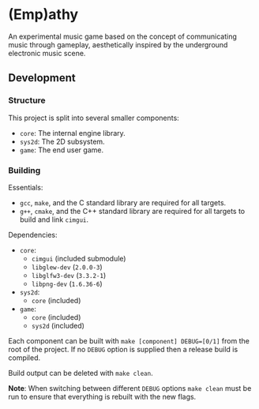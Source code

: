 # (Emp)athy

An experimental music game based on the concept of communicating music through gameplay, aesthetically inspired by the underground electronic music scene.

## Development

### Structure

This project is split into several smaller components:

 - `core`: The internal engine library.
 - `sys2d`: The 2D subsystem.
 - `game`: The end user game.

### Building

Essentials:
 - `gcc`, `make`, and the C standard library are required for all targets.
 - `g++`, `cmake`, and the C++ standard library are required for all targets to build and link `cimgui`.

Dependencies:
 - `core`:
    - `cimgui` (included submodule)
    - `libglew-dev` (`2.0.0-3`)
    - `libglfw3-dev` (`3.3.2-1`)
    - `libpng-dev` (`1.6.36-6`)
 - `sys2d`:
    - `core` (included)
 - `game`:
    - `core` (included)
    - `sys2d` (included)

Each component can be built with `make [component] DEBUG=[0/1]` from the root of the project.
If no `DEBUG` option is supplied then a release build is compiled.

Build output can be deleted with `make clean`.

**Note**: When switching between different `DEBUG` options `make clean` must be run to ensure that everything is rebuilt with the new flags.

